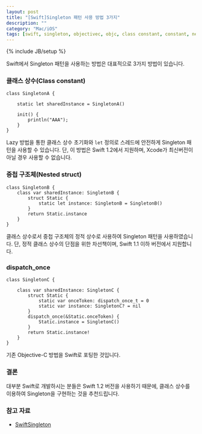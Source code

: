 ```yaml
---
layout: post
title: "[Swift]Singleton 패턴 사용 방법 3가지"
description: ""
category: "Mac/iOS"
tags: [swift, singleton, objectivec, objc, class constant, constant, nested struct, dispatch_once]
---
```

{% include JB/setup %}

Swift에서 Singleton 패턴을 사용하는 방법은 대표적으로 3가지 방법이 있습니다.

### 클래스 상수(Class constant)

	class SingletonA {

		static let sharedInstance = SingletonA()

		init() {
			println("AAA");
		}
	}

Lazy 방법을 통한 클래스 상수 초기화와 `let` 정의로 스레드에 안전하게 Singleton 패턴을 사용할 수 있습니다. 단, 이 방법은 Swift 1.2에서 지원하며, Xcode가 최신버전이 아닐 경우 사용할 수 없습니다.

### 중첩 구조체(Nested struct)

	class SingletonB {
		class var sharedInstance: SingletonB {
			struct Static {
				static let instance: SingletonB = SingletonB()
			}
			return Static.instance
		}
	}

클래스 상수로서 중첩 구조체의 정적 상수로 사용하여 Singleton 패턴을 사용하였습니다. 단, 정적 클래스 상수의 단점을 위한 차선책이며, Swift 1.1 이하 버전에서 지원합니다.

### dispatch_once

	class SingletonC {

		class var sharedInstance: SingletonC {
			struct Static {
				static var onceToken: dispatch_once_t = 0
				static var instance: SingletonC? = nil
			}
			dispatch_once(&Static.onceToken) {
				Static.instance = SingletonC()
			}
			return Static.instance!
		}
	}

기존 Objective-C 방법을 Swift로 포팅한 것입니다.

### 결론

대부분 Swift로 개발하시는 분들은 Swift 1.2 버전을 사용하기 때문에, 클래스 상수를 이용하여 Singleton을 구현하는 것을 추천드립니다.

### 참고 자료

* [SwiftSingleton](https://github.com/hpique/SwiftSingleton)
